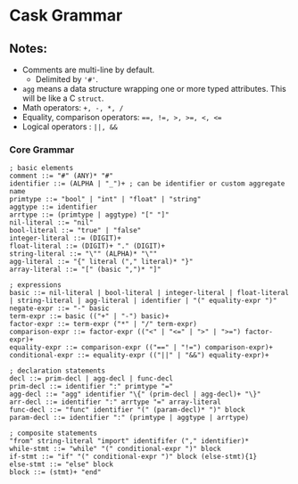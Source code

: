 # Cask Grammar

## Notes:
 - Comments are multi-line by default.
    - Delimited by `'#'`.
 - `agg` means a data structure wrapping one or more typed attributes. This will be like a C `struct`.
 - Math operators: `+, -, *, /`
 - Equality, comparison operators: `==, !=, >, >=, <, <=`
 - Logical operators : `||, &&`

### Core Grammar

```bnf
; basic elements
comment ::= "#" (ANY)* "#"
identifier ::= (ALPHA | "_")+ ; can be identifier or custom aggregate name
primtype ::= "bool" | "int" | "float" | "string"
aggtype ::= identifier
arrtype ::= (primtype | aggtype) "[" "]"
nil-literal ::= "nil"
bool-literal ::= "true" | "false"
integer-literal ::= (DIGIT)+
float-literal ::= (DIGIT)+ "." (DIGIT)+
string-literal ::= "\"" (ALPHA)* "\""
agg-literal ::= "{" literal ("," literal)* "}"
array-literal ::= "[" (basic ",")* "]"

; expressions
basic ::= nil-literal | bool-literal | integer-literal | float-literal | string-literal | agg-literal | identifier | "(" equality-expr ")"
negate-expr ::= "-" basic
term-expr ::= basic (("+" | "-") basic)+
factor-expr ::= term-expr ("*" | "/" term-expr)
comparison-expr ::= factor-expr (("<" | "<=" | ">" | ">=") factor-expr)+
equality-expr ::= comparison-expr (("==" | "!=") comparison-expr)+
conditional-expr ::= equality-expr (("||" | "&&") equality-expr)+

; declaration statements
decl ::= prim-decl | agg-decl | func-decl
prim-decl ::= identifier ":" primtype "=" 
agg-decl ::= "agg" identifier "\{" (prim-decl | agg-decl)+ "\}"
arr-decl ::= identifier ":" arrtype "=" array-literal
func-decl ::= "func" identifier "(" (param-decl)* ")" block
param-decl ::= identifier ":" (primtype | aggtype | arrtype)

; composite statements
"from" string-literal "import" identififer ("," identifier)*
while-stmt ::= "while" "(" conditional-expr ")" block
if-stmt ::= "if" "(" conditional-expr ")" block (else-stmt){1}
else-stmt ::= "else" block
block ::= (stmt)+ "end"
```
